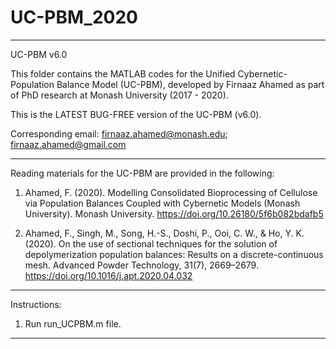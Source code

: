 # UC-PBM_2020

***************************************************************************

UC-PBM v6.0

This folder contains the MATLAB codes for the Unified Cybernetic-Population
Balance Model (UC-PBM), developed by Firnaaz Ahamed as part of PhD research
at Monash University (2017 - 2020). 

This is the LATEST BUG-FREE version of the UC-PBM (v6.0).

Corresponding email: firnaaz.ahamed@monash.edu; firnaaz.ahamed@gmail.com

***************************************************************************

Reading materials for the UC-PBM are provided in the following:

1. Ahamed, F. (2020). Modelling Consolidated Bioprocessing of Cellulose via 
Population Balances Coupled with Cybernetic Models (Monash University). 
Monash University. https://doi.org/10.26180/5f6b082bdafb5

2. Ahamed, F., Singh, M., Song, H.-S., Doshi, P., Ooi, C. W., & Ho, Y. K. 
(2020). On the use of sectional techniques for the solution of 
depolymerization population balances: Results on a discrete-continuous 
mesh. Advanced Powder Technology, 31(7), 2669–2679. 
https://doi.org/10.1016/j.apt.2020.04.032

***************************************************************************

Instructions:

1. Run run_UCPBM.m file.

***************************************************************************
